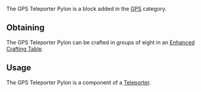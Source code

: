 The GPS Teleporter Pylon is a block added in the [GPS](https://github.com/Slimefun/Slimefun4/wiki/GPS) category.

## Obtaining
The GPS Teleporter Pylon can be crafted in groups of eight in an [Enhanced Crafting Table](https://github.com/Slimefun/Slimefun4/wiki/Enhanced-Crafting-Table).

## Usage
The GPS Teleporter Pylon is a component of a [Teleporter](https://github.com/Slimefun/Slimefun4/wiki/Teleporter).
